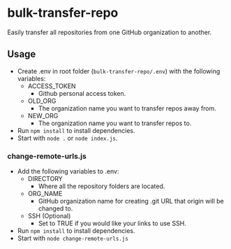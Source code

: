 # bulk-transfer-repo

Easily transfer all repositories from one GitHub organization to another.

## Usage

- Create .env in root folder (`bulk-transfer-repo/.env`) with the following variables:
  - ACCESS_TOKEN
    - Github personal access token.
  - OLD_ORG
    - The organization name you want to transfer repos away from.
  - NEW_ORG
    - The organization name you want to transfer repos to.
- Run `npm install` to install dependencies.
- Start with `node .` or `node index.js`.

### change-remote-urls.js

- Add the following variables to .env:
  - DIRECTORY
    - Where all the repository folders are located.
  - ORG_NAME
    - GitHub organization name for creating .git URL that origin will be changed to.
  - SSH (Optional)
    - Set to TRUE if you would like your links to use SSH.
- Run `npm install` to install dependencies.
- Start with `node change-remote-urls.js`
